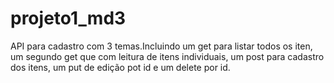 # projeto1_md3

API para cadastro com 3 temas.Incluindo um get para listar todos os iten, um segundo get que com leitura de itens individuais, um post para cadastro dos itens, um put de edição pot id e um delete por id.
